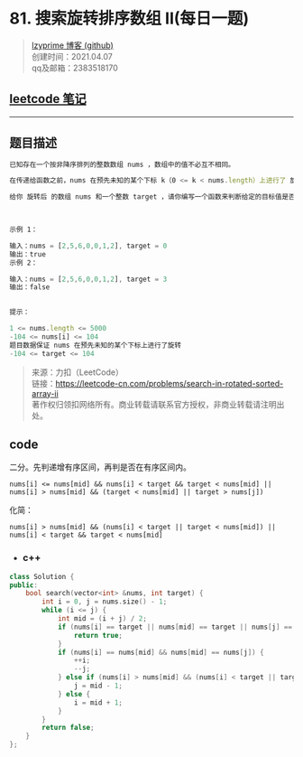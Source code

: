 # 81. 搜索旋转排序数组 II(每日一题)

> [lzyprime 博客 (github)](https://lzyprime.github.io)   
> 创建时间：2021.04.07  
> qq及邮箱：2383518170  

## [leetcode 笔记](https://lzyprime.github.io/leetcode/leetcode)

---

## 题目描述

```js
已知存在一个按非降序排列的整数数组 nums ，数组中的值不必互不相同。

在传递给函数之前，nums 在预先未知的某个下标 k（0 <= k < nums.length）上进行了 旋转 ，使数组变为 [nums[k], nums[k+1], ..., nums[n-1], nums[0], nums[1], ..., nums[k-1]]（下标 从 0 开始 计数）。例如， [0,1,2,4,4,4,5,6,6,7] 在下标 5 处经旋转后可能变为 [4,5,6,6,7,0,1,2,4,4] 。

给你 旋转后 的数组 nums 和一个整数 target ，请你编写一个函数来判断给定的目标值是否存在于数组中。如果 nums 中存在这个目标值 target ，则返回 true ，否则返回 false 。

 

示例 1：

输入：nums = [2,5,6,0,0,1,2], target = 0
输出：true
示例 2：

输入：nums = [2,5,6,0,0,1,2], target = 3
输出：false
 

提示：

1 <= nums.length <= 5000
-104 <= nums[i] <= 104
题目数据保证 nums 在预先未知的某个下标上进行了旋转
-104 <= target <= 104
```

> 来源：力扣（LeetCode）  
> 链接：https://leetcode-cn.com/problems/search-in-rotated-sorted-array-ii  
> 著作权归领扣网络所有。商业转载请联系官方授权，非商业转载请注明出处。

## code

二分。先判递增有序区间，再判是否在有序区间内。

`nums[i] <= nums[mid] && nums[i] < target && target < nums[mid] || nums[i] > nums[mid] && (target < nums[mid] || target > nums[j])`

化简：

`nums[i] > nums[mid] && (nums[i] < target || target < nums[mid]) || nums[i] < target && target < nums[mid]`

- ### c++

```c++
class Solution {
public:
    bool search(vector<int> &nums, int target) {
        int i = 0, j = nums.size() - 1;
        while (i <= j) {
            int mid = (i + j) / 2;
            if (nums[i] == target || nums[mid] == target || nums[j] == target) {
                return true;
            }
            if (nums[i] == nums[mid] && nums[mid] == nums[j]) {
                ++i;
                --j;
            } else if (nums[i] > nums[mid] && (nums[i] < target || target < nums[mid]) || nums[i] < target && target < nums[mid]) {
                j = mid - 1;
            } else {
                i = mid + 1;
            }
        }
        return false;
    }
};
```
